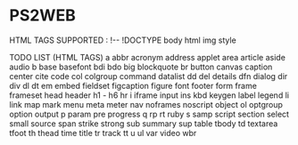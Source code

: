 PS2WEB
======
HTML TAGS SUPPORTED :
 !-- 
 !DOCTYPE 
 body 
 html 
img 
style 


TODO LIST (HTML TAGS)
 a 
 abbr 
 acronym 
 address 
 applet 
 area 
 article 
 aside 
 audio 
 b 
 base 
 basefont 
 bdi 
 bdo 
 big 
 blockquote 
 br 
 button 
 canvas 
 caption 
 center 
 cite 
 code 
 col 
 colgroup 
 command 
 datalist 
 dd 
 del 
 details 
 dfn 
 dialog 
 dir 
 div 
 dl 
 dt 
 em 
 embed 
 fieldset 
 figcaption 
 figure 
 font 
 footer 
 form 
 frame 
 frameset 
 head 
 header 
 h1 -  h6 
 hr 
 i 
 iframe 
 input 
 ins 
 kbd 
 keygen 
 label 
 legend 
 li 
 link 
 map 
 mark 
 menu 
 meta 
 meter 
 nav 
 noframes 
 noscript 
 object 
 ol 
 optgroup 
 option 
 output 
 p 
 param 
 pre 
 progress 
 q 
 rp 
 rt 
 ruby 
 s 
 samp 
 script 
 section 
 select 
 small 
 source 
 span 
 strike 
 strong 
 sub 
 summary 
 sup 
 table 
 tbody 
 td 
 textarea 
 tfoot 
 th 
 thead 
 time 
 title 
 tr 
 track 
 tt 
 u 
 ul 
 var 
 video 
 wbr 